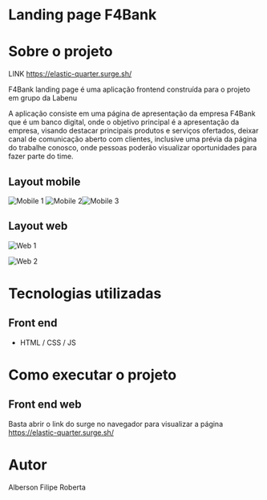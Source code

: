 # Landing page F4Bank



# Sobre o projeto

LINK https://elastic-quarter.surge.sh/

F4Bank landing page é uma aplicação frontend construída para o projeto em grupo da Labenu

A aplicação consiste em uma página de apresentação da empresa F4Bank que é um banco digital, onde o objetivo principal é a apresentação da empresa, visando destacar principais produtos e serviços ofertados, deixar canal de comunicação aberto com clientes, inclusive uma prévia da página do trabalhe conosco, onde pessoas poderão visualizar oportunidades para fazer parte do time.

## Layout mobile
![Mobile 1](https://github.com/future4code/Hopper-landing-page13/blob/master/projeto-landingpage/img/mobile3.jpeg) ![Mobile 2](https://github.com/future4code/Hopper-landing-page13/blob/master/projeto-landingpage/img/mobile1.jpeg)![Mobile 3](https://github.com/future4code/Hopper-landing-page13/blob/master/projeto-landingpage/img/mobile2.jpeg)


## Layout web
![Web 1](https://github.com/future4code/Hopper-landing-page13/blob/master/projeto-landingpage/img/web1.PNG)

![Web 2](https://github.com/future4code/Hopper-landing-page13/blob/master/projeto-landingpage/img/web2.PNG)


# Tecnologias utilizadas

## Front end
- HTML / CSS / JS


# Como executar o projeto


## Front end web
Basta abrir o link do surge no navegador para visualizar a página https://elastic-quarter.surge.sh/

# Autor

Alberson 
Filipe 
Roberta
